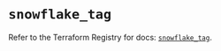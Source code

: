 # `snowflake_tag`

Refer to the Terraform Registry for docs: [`snowflake_tag`](https://registry.terraform.io/providers/snowflake-labs/snowflake/0.83.1/docs/resources/tag).
